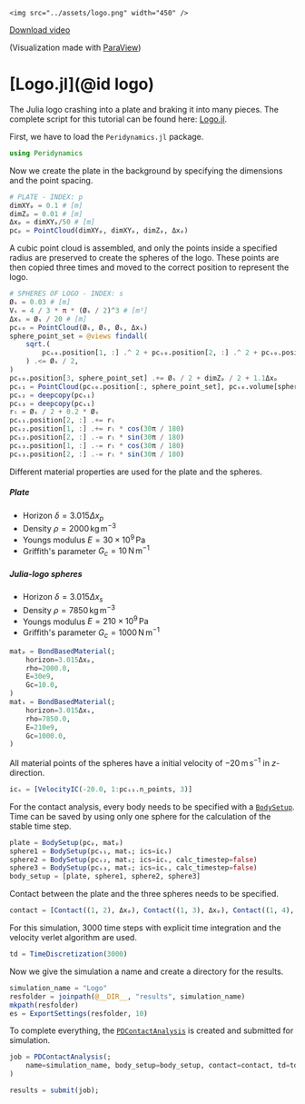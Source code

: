 ```@raw html
<img src="../assets/logo.png" width="450" />
```
[Download video](https://github.com/kaipartmann/Peridynamics.jl/blob/main/docs/src/assets/logo.mp4)

(Visualization made with [ParaView](https://www.paraview.org))

# [Logo.jl](@id logo)

The Julia logo crashing into a plate and braking it into many pieces.
The complete script for this tutorial can be found here: [Logo.jl](https://github.com/kaipartmann/Peridynamics.jl/blob/main/examples/Logo.jl).

First, we have to load the `Peridynamics.jl` package.

```julia
using Peridynamics
```
Now we create the plate in the background by specifying the dimensions and the point spacing.
```julia
# PLATE - INDEX: p
dimXYₚ = 0.1 # [m]
dimZₚ = 0.01 # [m]
Δxₚ = dimXYₚ/50 # [m]
pcₚ = PointCloud(dimXYₚ, dimXYₚ, dimZₚ, Δxₚ)
```
A cubic point cloud is assembled, and only the points inside a specified radius are preserved to create the spheres of the logo.
These points are then copied three times and moved to the correct position to represent the logo.
```julia
# SPHERES OF LOGO - INDEX: s
Øₛ = 0.03 # [m]
Vₛ = 4 / 3 * π * (Øₛ / 2)^3 # [m³]
Δxₛ = Øₛ / 20 # [m]
pcₛ₀ = PointCloud(Øₛ, Øₛ, Øₛ, Δxₛ)
sphere_point_set = @views findall(
    sqrt.(
        pcₛ₀.position[1, :] .^ 2 + pcₛ₀.position[2, :] .^ 2 + pcₛ₀.position[3, :] .^ 2
    ) .<= Øₛ / 2,
)
pcₛ₀.position[3, sphere_point_set] .+= Øₛ / 2 + dimZₚ / 2 + 1.1Δxₚ
pcₛ₁ = PointCloud(pcₛ₀.position[:, sphere_point_set], pcₛ₀.volume[sphere_point_set])
pcₛ₂ = deepcopy(pcₛ₁)
pcₛ₃ = deepcopy(pcₛ₁)
rₗ = Øₛ / 2 + 0.2 * Øₛ
pcₛ₁.position[2, :] .+= rₗ
pcₛ₂.position[1, :] .+= rₗ * cos(30π / 180)
pcₛ₂.position[2, :] .-= rₗ * sin(30π / 180)
pcₛ₃.position[1, :] .-= rₗ * cos(30π / 180)
pcₛ₃.position[2, :] .-= rₗ * sin(30π / 180)
```
Different material properties are used for the plate and the spheres.
##### Plate
- Horizon $\delta = 3.015 \Delta x_p$
- Density $\rho = 2000\,\mathrm{kg}\,\mathrm{m}^{-3}$
- Youngs modulus $E = 30 \times 10^9 \, \mathrm{Pa}$
- Griffith's parameter $G_c = 10 \, \mathrm{N} \, \mathrm{m}^{-1}$
##### Julia-logo spheres
- Horizon $\delta = 3.015 \Delta x_s$
- Density $\rho = 7850\,\mathrm{kg}\,\mathrm{m}^{-3}$
- Youngs modulus $E = 210 \times 10^9 \, \mathrm{Pa}$
- Griffith's parameter $G_c = 1000 \, \mathrm{N} \, \mathrm{m}^{-1}$
```julia
matₚ = BondBasedMaterial(;
    horizon=3.015Δxₚ,
    rho=2000.0,
    E=30e9,
    Gc=10.0,
)
matₛ = BondBasedMaterial(;
    horizon=3.015Δxₛ,
    rho=7850.0,
    E=210e9,
    Gc=1000.0,
)
```

All material points of the spheres have a initial velocity of $-20\, \mathrm{m} \, \mathrm{s}^{-1}$ in $z$-direction.
```julia
icₛ = [VelocityIC(-20.0, 1:pcₛ₁.n_points, 3)]
```
For the contact analysis, every body needs to be specified with a [`BodySetup`](@ref).
Time can be saved by using only one sphere for the calculation of the stable time step.
```julia
plate = BodySetup(pcₚ, matₚ)
sphere1 = BodySetup(pcₛ₁, matₛ; ics=icₛ)
sphere2 = BodySetup(pcₛ₂, matₛ; ics=icₛ, calc_timestep=false)
sphere3 = BodySetup(pcₛ₃, matₛ; ics=icₛ, calc_timestep=false)
body_setup = [plate, sphere1, sphere2, sphere3]
```
Contact between the plate and the three spheres needs to be specified.
```julia
contact = [Contact((1, 2), Δxₚ), Contact((1, 3), Δxₚ), Contact((1, 4), Δxₚ)]
```
For this simulation, 3000 time steps with explicit time integration and the velocity verlet algorithm are used.
```julia
td = TimeDiscretization(3000)
```
Now we give the simulation a name and create a directory for the results. 
```julia
simulation_name = "Logo"
resfolder = joinpath(@__DIR__, "results", simulation_name)
mkpath(resfolder)
es = ExportSettings(resfolder, 10)
```
To complete everything, the [`PDContactAnalysis`](@ref) is created and submitted for simulation.
```julia
job = PDContactAnalysis(;
    name=simulation_name, body_setup=body_setup, contact=contact, td=td, es=es
)
```
```julia
results = submit(job);
```
